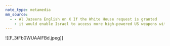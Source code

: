 ```yaml
---
note_type: metamedia
mm_source:
  - - Al Jazeera English on X If the White House request is granted
    - it would enable Israel to access more high-powered US weapons with less congressional oversight httpst.coqp4aP23IKN httpst.cocEYOlWot4R  X.md
---
```


![[F_3tFb0WUAAIFBd.jpeg]]


